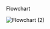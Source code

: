 Flowchart

![Flowchart (2)](https://user-images.githubusercontent.com/94520197/143052983-a0764b9f-63f4-49d4-b63e-8121afa5c5b7.jpeg)
